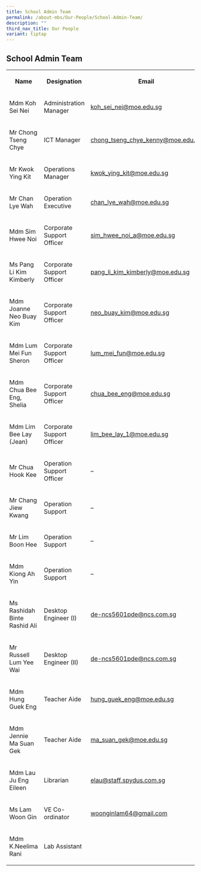 ```yaml
---
title: School Admin Team
permalink: /about-mbs/Our-People/School-Admin-Team/
description: ""
third_nav_title: Our People
variant: tiptap
---
```

<h2><strong>School Admin Team</strong></h2>
<table style="minWidth: 75px">
<colgroup>
<col>
<col>
<col>
</colgroup>
<tbody>
<tr>
<th rowspan="1" colspan="1">
<p>Name</p>
</th>
<th rowspan="1" colspan="1">
<p>Designation</p>
</th>
<th rowspan="1" colspan="1">
<p>Email</p>
</th>
</tr>
<tr>
<td rowspan="1" colspan="1">
<p>Mdm Koh Sei Nei</p>
</td>
<td rowspan="1" colspan="1">
<p>Administration Manager</p>
</td>
<td rowspan="1" colspan="1">
<p><a href="mailto:koh_sei_nei@moe.edu.sg" rel="noopener noreferrer nofollow" target="_blank">koh_sei_nei@moe.edu.sg</a>
</p>
</td>
</tr>
<tr>
<td rowspan="1" colspan="1">
<p>Mr Chong Tseng Chye</p>
</td>
<td rowspan="1" colspan="1">
<p>ICT Manager</p>
</td>
<td rowspan="1" colspan="1">
<p><a href="mailto:chong_tseng_chye_kenny@moe.edu.sg" rel="noopener noreferrer nofollow" target="_blank">chong_tseng_chye_kenny@moe.edu.sg</a>
</p>
</td>
</tr>
<tr>
<td rowspan="1" colspan="1">
<p>Mr Kwok Ying Kit</p>
</td>
<td rowspan="1" colspan="1">
<p>Operations Manager</p>
</td>
<td rowspan="1" colspan="1">
<p><a href="mailto:kwok_ying_kit@moe.edu.sg" rel="noopener noreferrer nofollow" target="_blank">kwok_ying_kit@moe.edu.sg</a>
</p>
</td>
</tr>
<tr>
<td rowspan="1" colspan="1">
<p>Mr Chan Lye Wah</p>
</td>
<td rowspan="1" colspan="1">
<p>Operation Executive</p>
</td>
<td rowspan="1" colspan="1">
<p><a href="mailto:chan_lye_wah@moe.edu.sg" rel="noopener noreferrer nofollow" target="_blank">chan_lye_wah@moe.edu.sg</a>
</p>
</td>
</tr>
<tr>
<td rowspan="1" colspan="1">
<p>Mdm Sim Hwee Noi</p>
</td>
<td rowspan="1" colspan="1">
<p>Corporate Support Officer</p>
</td>
<td rowspan="1" colspan="1">
<p><a href="mailto:sim_hwee_noi_a@moe.edu.sg" rel="noopener noreferrer nofollow" target="_blank">sim_hwee_noi_a@moe.edu.sg</a>
</p>
</td>
</tr>
<tr>
<td rowspan="1" colspan="1">
<p>Ms Pang Li Kim Kimberly</p>
</td>
<td rowspan="1" colspan="1">
<p>Corporate Support Officer</p>
</td>
<td rowspan="1" colspan="1">
<p><a href="mailto:pang_li_kim_kimberly@moe.edu.sg" rel="noopener noreferrer nofollow" target="_blank">pang_li_kim_kimberly@moe.edu.sg</a>
</p>
</td>
</tr>
<tr>
<td rowspan="1" colspan="1">
<p>Mdm Joanne Neo Buay Kim</p>
</td>
<td rowspan="1" colspan="1">
<p>Corporate Support Officer</p>
</td>
<td rowspan="1" colspan="1">
<p><a href="mailto:neo_buay_kim@moe.edu.sg" rel="noopener noreferrer nofollow" target="_blank">neo_buay_kim@moe.edu.sg</a>
</p>
</td>
</tr>
<tr>
<td rowspan="1" colspan="1">
<p>Mdm Lum Mei Fun Sheron</p>
</td>
<td rowspan="1" colspan="1">
<p>Corporate Support Officer</p>
</td>
<td rowspan="1" colspan="1">
<p><a href="mailto:lum_mei_fun@moe.edu.sg" rel="noopener noreferrer nofollow" target="_blank">lum_mei_fun@moe.edu.sg</a>
</p>
</td>
</tr>
<tr>
<td rowspan="1" colspan="1">
<p>Mdm Chua Bee Eng, Shelia</p>
</td>
<td rowspan="1" colspan="1">
<p>Corporate Support Officer</p>
</td>
<td rowspan="1" colspan="1">
<p><a href="mailto:chua_bee_eng@moe.edu.sg" rel="noopener noreferrer nofollow" target="_blank">chua_bee_eng@moe.edu.sg</a>
</p>
</td>
</tr>
<tr>
<td rowspan="1" colspan="1">
<p>Mdm Lim Bee Lay (Jean)</p>
</td>
<td rowspan="1" colspan="1">
<p>Corporate Support Officer</p>
</td>
<td rowspan="1" colspan="1">
<p><a href="mailto:lim_bee_lay_1@moe.edu.sg" rel="noopener noreferrer nofollow" target="_blank">lim_bee_lay_1@moe.edu.sg</a>
</p>
</td>
</tr>
<tr>
<td rowspan="1" colspan="1">
<p>Mr Chua Hook Kee</p>
</td>
<td rowspan="1" colspan="1">
<p>Operation Support Officer</p>
</td>
<td rowspan="1" colspan="1">
<p>–</p>
</td>
</tr>
<tr>
<td rowspan="1" colspan="1">
<p>Mr Chang Jiew Kwang</p>
</td>
<td rowspan="1" colspan="1">
<p>Operation Support</p>
</td>
<td rowspan="1" colspan="1">
<p>–</p>
</td>
</tr>
<tr>
<td rowspan="1" colspan="1">
<p>Mr Lim Boon Hee</p>
</td>
<td rowspan="1" colspan="1">
<p>Operation Support</p>
</td>
<td rowspan="1" colspan="1">
<p>–</p>
</td>
</tr>
<tr>
<td rowspan="1" colspan="1">
<p>Mdm Kiong Ah Yin</p>
</td>
<td rowspan="1" colspan="1">
<p>Operation Support</p>
</td>
<td rowspan="1" colspan="1">
<p>–</p>
</td>
</tr>
<tr>
<td rowspan="1" colspan="1">
<p>Ms Rashidah Binte Rashid Ali</p>
</td>
<td rowspan="1" colspan="1">
<p>Desktop Engineer (I)</p>
</td>
<td rowspan="1" colspan="1">
<p><a href="mailto:de-ncs5601pde@ncs.com.sg" rel="noopener noreferrer nofollow" target="_blank">de-ncs5601pde@ncs.com.sg</a>
</p>
</td>
</tr>
<tr>
<td rowspan="1" colspan="1">
<p>Mr Russell Lum Yee Wai</p>
</td>
<td rowspan="1" colspan="1">
<p>Desktop Engineer (II)</p>
</td>
<td rowspan="1" colspan="1">
<p><a href="mailto:de-ncs5601pde@ncs.com.sg" rel="noopener noreferrer nofollow" target="_blank">de-ncs5601pde@ncs.com.sg</a>
</p>
</td>
</tr>
<tr>
<td rowspan="1" colspan="1">
<p>Mdm Hung Guek Eng</p>
</td>
<td rowspan="1" colspan="1">
<p>Teacher Aide</p>
</td>
<td rowspan="1" colspan="1">
<p><a href="mailto:hung_guek_eng@moe.edu.sg" rel="noopener noreferrer nofollow" target="_blank">hung_guek_eng@moe.edu.sg</a>
</p>
</td>
</tr>
<tr>
<td rowspan="1" colspan="1">
<p>Mdm Jennie Ma Suan Gek</p>
</td>
<td rowspan="1" colspan="1">
<p>Teacher Aide</p>
</td>
<td rowspan="1" colspan="1">
<p><a href="mailto:ma_suan_gek@moe.edu.sg" rel="noopener noreferrer nofollow" target="_blank">ma_suan_gek@moe.edu.sg</a>
</p>
</td>
</tr>
<tr>
<td rowspan="1" colspan="1">
<p>Mdm Lau Ju Eng Eileen</p>
</td>
<td rowspan="1" colspan="1">
<p>Librarian</p>
</td>
<td rowspan="1" colspan="1">
<p><a href="mailto:elau@staff.spydus.com.sg" rel="noopener noreferrer nofollow" target="_blank">elau@staff.spydus.com.sg</a>
</p>
</td>
</tr>
<tr>
<td rowspan="1" colspan="1">
<p>Ms Lam Woon Gin</p>
</td>
<td rowspan="1" colspan="1">
<p>VE Co-ordinator</p>
</td>
<td rowspan="1" colspan="1">
<p><a href="mailto:woonginlam64@gmail.com" rel="noopener noreferrer nofollow" target="_blank">woonginlam64@gmail.com</a>
</p>
</td>
</tr>
<tr>
<td rowspan="1" colspan="1">
<p>Mdm K.Neelima Rani</p>
</td>
<td rowspan="1" colspan="1">
<p>Lab Assistant</p>
</td>
<td rowspan="1" colspan="1">
<p></p>
</td>
</tr>
</tbody>
</table>
<p></p>
